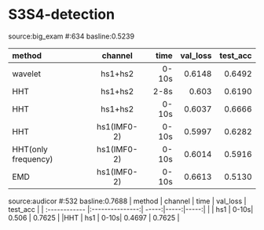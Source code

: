 # S3S4-detection
source:big_exam
#:634
basline:0.5239

| method  | channel  | time | val_loss | test_acc |
| :------------ |:---------------:| -----:|-----:|-----:|
| wavelet | hs1+hs2  | 0-10s| 0.6148   | 0.6492 |
| HHT      | hs1+hs2 | 2-8s | 0.603    | 0.6190 |
| HHT      | hs1+hs2 | 0-10s | 0.6037  | 0.6666 |
| HHT | hs1(IMF0-2)  |    0-10s | 0.5997 | 0.6282|
| HHT(only frequency) | hs1(IMF0-2)  |    0-10s | 0.6014 | 0.5916|
| EMD | hs1(IMF0-2)  |    0-10s | 0.6613 | 0.5130|

source:audicor
#:532
basline:0.7688
| method  | channel  | time | val_loss | test_acc |
| :------------ |:---------------:| -----:|-----:|-----:|
|  | hs1  | 0-10s| 0.506   | 0.7625 |
|HHT      | hs1  | 0-10s| 0.4697   | 0.7625 |